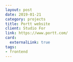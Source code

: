 ```yaml
---
layout: post
date: 2019-01-21
category: projects
title: Portt website
client: Studio For
link: https://www.portt.com/
card:
  externalLink: true
tags: 
- frontend
---
```



